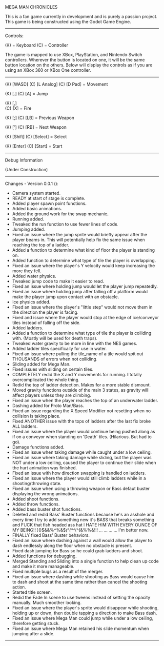 MEGA MAN CHRONICLES

This is a fan game currently in development and is purely a
passion project. This game is being constructed using the
Godot Game Engine.

-----------------------------------------------------------

Controls:

(K) = Keyboard
(C) = Controller

The game is mapped to use XBox, PlayStation, and Nintendo
Switch controllers. Wherever the button is located on one,
it will be the same button location on the others. Below
will display the controls as if you are using an XBox 360
or XBox One controller.

-----------------------------------------------------------

(K)		[WASD]
(C)		[L Analog]
(C)		[D Pad]		= Movement

(K)		[.]
(C)		[A]		= Jump

(K)		[,]			
(C)		[X]		= Fire

(K)		[;]
(C)		[LB]		= Previous Weapon

(K)		[']
(C)		[RB]		= Next Weapon

(K)		[Shift]
(C)		[Select]	= Select

(K)		[Enter]
(C)		[Start]		= Start


-----------------------------------------------------------

Debug Information

(Under Construction)

-----------------------------------------------------------

Changes - Version 0.0.1 ():

-	Camera system started.
-	READY at start of stage is complete.
-	Added player spawn point functions.
-	Added basic animations.
-	Added the ground work for the swap mechanic.
-	Running added.
-	Tweaked the run function to use fewer lines of
	code.
-	Jumping added.
-	Fixed an issue where the jump sprite would briefly
	appear after the player beams in. This will
	potentially help fix the same issue when reaching
	the top of a ladder.
-	Added a function to determine what kind of floor
	the player is standing on.
-	Added function to determine what type of tile the
	player is overlapping.
-	Fixed an issue where the player's Y velocity would
	keep increasing the more they fell.
-	Added water physics.
-	Tweaked jump code to make it easier to read.
-	Fixed an issue where holding jump would let the
	player jump repeatedly.
-	Fixed an issue where holding jump after falling off
	a platform would make the player jump upon contact
	with an obstacle.
-	Ice physics added.
-	Fixed an issue where the player's "little step"
	would not move them in the direction the player
	is facing.
-	Fixed and issue where the player would stop at the
	edge of ice/conveyor tiles instead of falling off
	the side.
-	Added ladders.
-	Added a function to determine what type of tile the
	player is colliding with. (Mostly will be used for
	death traps).
-	Tweaked water gravity to be more in line with the
	NES games.
-	Added ladder tiles specifically for use in water.
-	Fixed an issue where pulling the tile_name of a
	tile would spit out THOUSANDS of errors when not
	colliding.
-	Sliding added for Mega Man.
-	Fixed issues with sliding on certain tiles.
-	COMPLETELY redid the X and Y movements for running.
	I totally overcomplicated the whole thing.
-	Redid the top of ladder detection. Makes for a more
	stable dismount.
-	Moved gravity functions outside of the main 3
	states, as gravity will affect players unless they
	are climbing.
-	Fixed an issue when the player reaches the top of
	an underwater ladder.
-	Dashing added for Proto Man/Bass.
-	Fixed an issue regarding the X Speed Modifier not
	resetting when no collision is taking place.
-	Fixed ANOTHER issue with the tops of ladders after
	the last fix broke ALL ladders.
-	Fixed an issue where the player would continue
	being pushed along as if on a conveyor when
	standing on 'Death' tiles. (Hilarious. But had to
	go).
-	Damage functions added.
-	Fixed an issue when taking damage while caught
	under a low ceiling.
-	Fixed an issue where taking damage while sliding,
	but the player was NOT under a low ceiling, caused
	the player to continue their slide when the hurt
	animation was finished.
-	Fixed an issue with how direction swapping is
	handled on ladders.
-	Fixed an issue where the player would still climb
	ladders while in a shooting/throwing state.
-	Fixed an issue when using a throwing weapon or Bass
	defaut buster displaying the wrong animations.
-	Added shoot functions.
-	Added throw functions.
-	Added bass buster shot functions.
-	Deleted and redid Bass' Buster functions because
	he's an asshole and every time I try to add
	something new it's BASS that breaks something and
	FUCK that fish headed ass hat I HATE HIM WITH EVERY
	OUNCE OF MY BEING!! )()$&&%^%&$*(^$(*$^*(^(&%%&!!!
	...
	...
	...
	...
	I'm better now.
-	FINALLY fixed Bass' Buster behaviors.
-	Fixed an issue where dashing against a wall would
	allow the player to dash endlessly along the floor
	when no obstacle is present.
-	Fixed dash jumping for Bass so he could grab
	ladders and shoot.
-	Added functions for debugging.
-	Merged Standing and Sliding into a single function
	to help clean up code and make it more manageable.
-	Fixed multiple bugs as a result of the merger.
-	Fixed an issue where dashing while shooting as Bass
	would cause him to dash and shoot at the same time
	rather than cancel the shooting action.
-	Started title screen.
-	Redid the Fade In scene to use tweens instead of
	setting the opacity manually. Much smoother
	looking.
-	Fixed an issue where the player's sprite would
	disappear while shooting, holding up or down, then
	double tapping a direction to make Bass dash.
-	Fixed an issue where Mega Man could jump while
	under a low ceiling, therefore getting stuck.
-	Fixed an issue where Mega Man retained his slide
	momentum when jumping after a slide.
-----------------------------------------------------------
